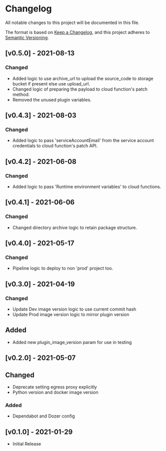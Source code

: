 # Changelog
All notable changes to this project will be documented in this file.

The format is based on [Keep a Changelog](https://keepachangelog.com/en/1.0.0/),
and this project adheres to [Semantic Versioning](https://semver.org/spec/v2.0.0.html).

## [v0.5.0] - 2021-08-13

### Changed

* Added logic to use archive_url to upload the source_code to storage bucket if present else use upload_url.
* Changed logic of preparing the payload to cloud function's patch method.
* Removed the unused plugin variables. 

## [v0.4.3] - 2021-08-03

### Changed

* Added logic to pass 'serviceAccountEmail' from the service account credentials to cloud function's patch API.

## [v0.4.2] - 2021-06-08

### Changed

* Added logic to pass 'Runtime environment variables' to cloud functions.

## [v0.4.1] - 2021-06-06

### Changed

* Changed directory archive logic to retain package structure.

## [v0.4.0] - 2021-05-17

### Changed

* Pipeline logic to deploy to non 'prod' project too.

## [v0.3.0] - 2021-04-19

### Changed

* Update Dev image version logic to use current commit hash
* Update Prod image version logic to mirror plugin version

## Added

* Added new plugin_image_version param for use in testing

## [v0.2.0] - 2021-05-07

## Changed

* Deprecate setting egress proxy explicitly
* Python version and docker image version

### Added

* Dependabot and Dozer config


## [v0.1.0] - 2021-01-29

* Initial Release